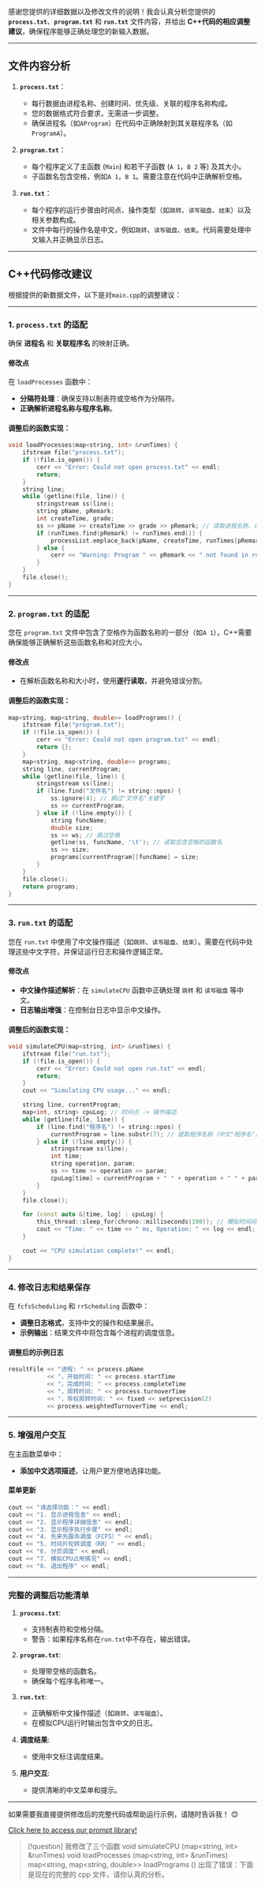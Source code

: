 感谢您提供的详细数据以及修改文件的说明！我会认真分析您提供的 **`process.txt`**、**`program.txt`** 和 **`run.txt`** 文件内容，并给出 **C++代码的相应调整建议**，确保程序能够正确处理您的新输入数据。

---

## **文件内容分析**

1. **`process.txt`**：
    
    - 每行数据由进程名称、创建时间、优先级、关联的程序名称构成。
    - 您的数据格式符合要求，无需进一步调整。
    - 确保进程名（如`AProgram`）在代码中正确映射到其关联程序名（如`ProgramA`）。
2. **`program.txt`**：
    
    - 每个程序定义了主函数 (`Main`) 和若干子函数 (`A 1`，`B 2` 等) 及其大小。
    - 子函数名包含空格，例如`A 1`，`B 1`。需要注意在代码中正确解析空格。
3. **`run.txt`**：
    
    - 每个程序的运行步骤由时间点、操作类型（如`跳转`、`读写磁盘`、`结束`）以及相关参数构成。
    - 文件中每行的操作名是中文，例如`跳转`、`读写磁盘`、`结束`。代码需要处理中文输入并正确显示日志。

---

## **C++代码修改建议**

根据提供的新数据文件，以下是对`main.cpp`的调整建议：

---

### **1. `process.txt` 的适配**

确保 **进程名** 和 **关联程序名** 的映射正确。

#### **修改点**

在 `loadProcesses` 函数中：

- **分隔符处理**：确保支持以制表符或空格作为分隔符。
- **正确解析进程名称与程序名称**。

#### **调整后的函数实现**：

```cpp
void loadProcesses(map<string, int> &runTimes) {
    ifstream file("process.txt");
    if (!file.is_open()) {
        cerr << "Error: Could not open process.txt" << endl;
        return;
    }
    string line;
    while (getline(file, line)) {
        stringstream ss(line);
        string pName, pRemark;
        int createTime, grade;
        ss >> pName >> createTime >> grade >> pRemark; // 读取进程名称、创建时间、优先级、程序名称
        if (runTimes.find(pRemark) != runTimes.end()) {
            processList.emplace_back(pName, createTime, runTimes[pRemark], grade, pRemark);
        } else {
            cerr << "Warning: Program " << pRemark << " not found in runTimes. Skipping process " << pName << "." << endl;
        }
    }
    file.close();
}
```

---

### **2. `program.txt` 的适配**

您在 `program.txt` 文件中包含了空格作为函数名称的一部分（如`A 1`），C++需要确保能够正确解析这些函数名称和对应大小。

#### **修改点**

- 在解析函数名称和大小时，使用**逐行读取**，并避免错误分割。

#### **调整后的函数实现**：

```cpp
map<string, map<string, double>> loadPrograms() {
    ifstream file("program.txt");
    if (!file.is_open()) {
        cerr << "Error: Could not open program.txt" << endl;
        return {};
    }
    map<string, map<string, double>> programs;
    string line, currentProgram;
    while (getline(file, line)) {
        stringstream ss(line);
        if (line.find("文件名") != string::npos) {
            ss.ignore(4); // 跳过"文件名"关键字
            ss >> currentProgram;
        } else if (!line.empty()) {
            string funcName;
            double size;
            ss >> ws; // 跳过空格
            getline(ss, funcName, '\t'); // 读取包含空格的函数名
            ss >> size;
            programs[currentProgram][funcName] = size;
        }
    }
    file.close();
    return programs;
}
```

---

### **3. `run.txt` 的适配**

您在 `run.txt` 中使用了中文操作描述（如`跳转`、`读写磁盘`、`结束`）。需要在代码中处理这些中文字符，并保证运行日志和操作逻辑正常。

#### **修改点**

- **中文操作描述解析**：在 `simulateCPU` 函数中正确处理 `跳转` 和 `读写磁盘` 等中文。
- **日志输出增强**：在控制台日志中显示中文操作。

#### **调整后的函数实现**：

```cpp
void simulateCPU(map<string, int> &runTimes) {
    ifstream file("run.txt");
    if (!file.is_open()) {
        cerr << "Error: Could not open run.txt" << endl;
        return;
    }
    cout << "Simulating CPU usage..." << endl;

    string line, currentProgram;
    map<int, string> cpuLog; // 时间点 -> 操作描述
    while (getline(file, line)) {
        if (line.find("程序名") != string::npos) {
            currentProgram = line.substr(7); // 提取程序名称（中文"程序名"占7个字符）
        } else if (!line.empty()) {
            stringstream ss(line);
            int time;
            string operation, param;
            ss >> time >> operation >> param;
            cpuLog[time] = currentProgram + " " + operation + " " + param; // 格式化日志
        }
    }
    file.close();

    for (const auto &[time, log] : cpuLog) {
        this_thread::sleep_for(chrono::milliseconds(100)); // 模拟时间间隔
        cout << "Time: " << time << " ms, Operation: " << log << endl;
    }

    cout << "CPU simulation complete!" << endl;
}
```

---

### **4. 修改日志和结果保存**

在 `fcfsScheduling` 和 `rrScheduling` 函数中：

- **调整日志格式**，支持中文的操作和结果展示。
- **示例输出**：结果文件中将包含每个进程的调度信息。

#### **调整后的示例日志**

```cpp
resultFile << "进程: " << process.pName 
           << "，开始时间: " << process.startTime
           << "，完成时间: " << process.completeTime
           << "，周转时间: " << process.turnoverTime
           << "，带权周转时间: " << fixed << setprecision(2) 
           << process.weightedTurnoverTime << endl;
```

---

### **5. 增强用户交互**

在主函数菜单中：

- **添加中文选项描述**，让用户更方便地选择功能。

#### **菜单更新**

```cpp
cout << "请选择功能：" << endl;
cout << "1. 显示进程信息" << endl;
cout << "2. 显示程序详细信息" << endl;
cout << "3. 显示程序执行步骤" << endl;
cout << "4. 先来先服务调度（FCFS）" << endl;
cout << "5. 时间片轮转调度（RR）" << endl;
cout << "6. 分页调度" << endl;
cout << "7. 模拟CPU占用情况" << endl;
cout << "8. 退出程序" << endl;
```

---

### **完整的调整后功能清单**

1. **`process.txt`**:
    
    - 支持制表符和空格分隔。
    - 警告：如果程序名称在`run.txt`中不存在，输出错误。
2. **`program.txt`**:
    
    - 处理带空格的函数名。
    - 确保每个程序名称唯一。
3. **`run.txt`**:
    
    - 正确解析中文操作描述（如`跳转`、`读写磁盘`）。
    - 在模拟CPU运行时输出包含中文的日志。
4. **调度结果**:
    
    - 使用中文标注调度结果。
5. **用户交互**:
    
    - 提供清晰的中文菜单和提示。

---

如果需要我直接提供修改后的完整代码或帮助运行示例，请随时告诉我！ 😊

[Click here to access our prompt library!](https://ko-fi.com/s/277d07bae3)


>[!question] 
>我修改了三个函数 void simulateCPU (map<string, int> &runTimes) void loadProcesses (map<string, int> &runTimes) map<string, map<string, double>> loadPrograms () 出现了错误：下面是现在的完整的 cpp 文件，请你认真的分析。